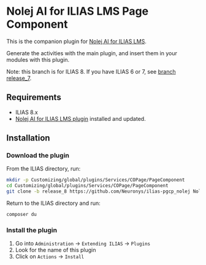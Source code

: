 # Nolej AI for ILIAS LMS Page Component
This is the companion plugin for [Nolej AI for ILIAS LMS](https://github.com/Neuronys/ilias-robj_nolej).

Generate the activities with the main plugin, and insert them in your modules with this plugin.

Note: this branch is for ILIAS 8. If you have ILIAS 6 or 7,
see [branch release_7](https://github.com/Neuronys/ilias-pgcp_nolej/tree/release_7).

## Requirements

* ILIAS 8.x
* [Nolej AI for ILIAS LMS plugin](https://github.com/Neuronys/ilias-robj_nolej) installed and updated.

## Installation

### Download the plugin

From the ILIAS directory, run:

```sh
mkdir -p Customizing/global/plugins/Services/COPage/PageComponent
cd Customizing/global/plugins/Services/COPage/PageComponent
git clone -b release_8 https://github.com/Neuronys/ilias-pgcp_nolej NolejPageComponent
```

Return to the ILIAS directory and run:

```sh
composer du
```

### Install the plugin

1. Go into `Administration` -> `Extending ILIAS` -> `Plugins`
2. Look for the name of this plugin
3. Click on `Actions` -> `Install`
